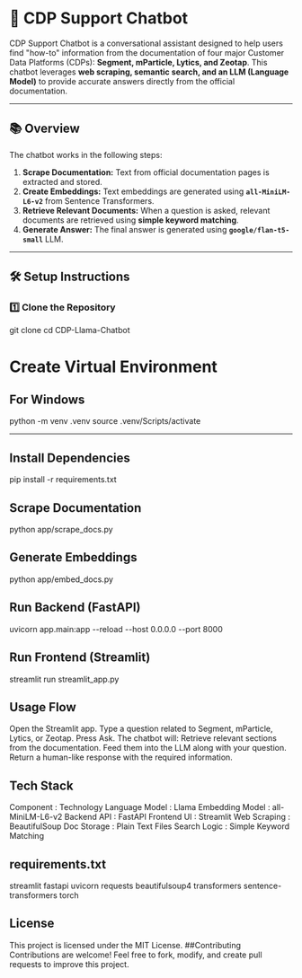 # 🤖 CDP Support Chatbot

CDP Support Chatbot is a conversational assistant designed to help users find "how-to" information from the documentation of four major Customer Data Platforms (CDPs): **Segment, mParticle, Lytics, and Zeotap**. This chatbot leverages **web scraping, semantic search, and an LLM (Language Model)** to provide accurate answers directly from the official documentation.

---

## 📚 Overview

The chatbot works in the following steps:
1. **Scrape Documentation:** Text from official documentation pages is extracted and stored.
2. **Create Embeddings:** Text embeddings are generated using **`all-MiniLM-L6-v2`** from Sentence Transformers.
3. **Retrieve Relevant Documents:** When a question is asked, relevant documents are retrieved using **simple keyword matching**.
4. **Generate Answer:** The final answer is generated using **`google/flan-t5-small`** LLM.

---

## 🛠️ Setup Instructions

### 1️⃣ Clone the Repository

git clone <repository-url>
cd CDP-Llama-Chatbot


# Create Virtual Environment

## For Windows

python -m venv .venv
source .venv/Scripts/activate

---

## Install Dependencies
pip install -r requirements.txt


##  Scrape Documentation
python app/scrape_docs.py

##  Generate Embeddings
python app/embed_docs.py

## Run Backend (FastAPI)
uvicorn app.main:app --reload --host 0.0.0.0 --port 8000

## Run Frontend (Streamlit)

streamlit run streamlit_app.py

##  Usage Flow
Open the Streamlit app.
Type a question related to Segment, mParticle, Lytics, or Zeotap.
Press Ask.
The chatbot will:
Retrieve relevant sections from the documentation.
Feed them into the LLM along with your question.
Return a human-like response with the required information.

## Tech Stack 
Component         : Technology
Language Model    : Llama
Embedding Model   : all-MiniLM-L6-v2
Backend API       : FastAPI
Frontend UI       : Streamlit
Web Scraping      : BeautifulSoup
Doc Storage       : Plain Text Files
Search Logic      : Simple Keyword Matching

## requirements.txt 
streamlit
fastapi
uvicorn
requests
beautifulsoup4
transformers
sentence-transformers
torch

## License
This project is licensed under the MIT License.
##Contributing
Contributions are welcome!
Feel free to fork, modify, and create pull requests to improve this project.



